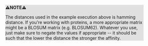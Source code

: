 <div style="margin:2em; background-color: #e0e0e0;">

<strong>⚠️NOTE️️️⚠️</strong>

The distances used in the example execution above is hamming distance. If you're working with proteins, a more appropriate matrix might be a BLOSUM matrix (e.g. BLOSUM62). Whatever you use, just make sure to negate the values if appropriate -- it should be such that the lower the distance the stronger the affinity.
</div>


